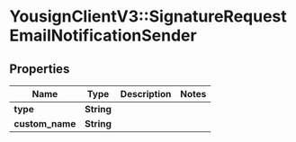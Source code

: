 # YousignClientV3::SignatureRequestEmailNotificationSender

## Properties
Name | Type | Description | Notes
------------ | ------------- | ------------- | -------------
**type** | **String** |  | 
**custom_name** | **String** |  | 

